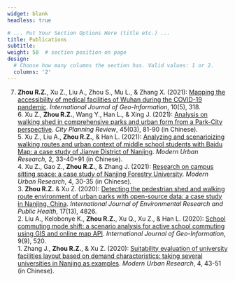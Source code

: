 ```yaml
---
widget: blank
headless: true

# ... Put Your Section Options Here (title etc.) ...
title: Publications
subtitle:
weight: 50  # section position on page
design:
  # Choose how many columns the section has. Valid values: 1 or 2.
  columns: '2'
---
```


7. **Zhou R.Z.**, Xu Z., Liu A., Zhou S., Mu L., & Zhang X. (2021): [Mapping the accessibility of medical facilities of Wuhan during the COVID-19 pandemic](https://ryan-zhenqi-zhou.github.io/ijgi-10-00318.pdf). *International Journal of Geo-Information*, 10(5), 318.\
6\. Xu Z., **Zhou R.Z.**, Wang Y., Han L., & Xing J. (2021): [Analysis on walking shed in comprehensive parks and urban form from a Park-City perspective](https://ryan-zhenqi-zhou.github.io/cpr-1002-1329.pdf). *City Planning Review*, 45(03), 81-90 (in Chinese).\
5\. Xu Z., Liu A., **Zhou R.Z.**, & Han L. (2021): [Analyzing and scenarioizing walking routes and urban context of middle school students with Baidu Map: a case study of Jianye District of Nanjing](https://ryan-zhenqi-zhou.github.io/tx-0033-08.pdf). *Modern Urban Research*, 2, 33-40+91 (in Chinese).\
4\. Xu Z., Gao Z., **Zhou R.Z.**, & Zhang J. (2021): [Research on campus sitting space: a case study of Nanjing Forestry University](https://ryan-zhenqi-zhou.github.io/zx-0030-06.pdf). *Modern Urban Research*, 4, 30-35 (in Chinese).\
3\. **Zhou R.Z.** & Xu Z. (2020): [Detecting the pedestrian shed and walking route environment of urban parks with open-source data: a case study in Nanjing, China](https://ryan-zhenqi-zhou.github.io/ijerph-17-04826-v2.pdf). *International Journal of Environmental Research and Public Health*, 17(13), 4826.\
2\. Liu A., Kelobonye K., **Zhou R.Z.**, Xu Q., Xu Z., & Han L. (2020): [School commuting mode shift: a scenario analysis for active school commuting using GIS and online map API](https://ryan-zhenqi-zhou.github.io/ijgi-09-00520.pdf). *International Journal of Geo-Information*, 9(9), 520.\
1\. Zhang J., **Zhou R.Z.**, & Xu Z. (2020): [Suitability evaluation of university facilities layout based on demand characteristics: taking several universities in Nanjing as examples](https://ryan-zhenqi-zhou.github.io/ss-0043-09.pdf). *Modern Urban Research*, 4, 43-51 (in Chinese).

